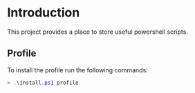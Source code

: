 # Introduction 
This project provides a place to store useful powershell scripts.

## Profile
To install the profile run the following commands:
```powershell
> .\install.ps1 profile
```
